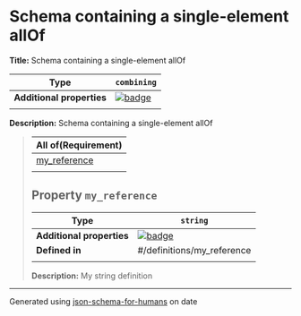 # Schema containing a single-element allOf

**Title:** Schema containing a single-element allOf

| Type                      | `combining`                                                                                                         |
| ------------------------- | ------------------------------------------------------------------------------------------------------------------- |
| **Additional properties** | [![badge](https://img.shields.io/badge/Any+type-allowed-green)](# "Additional Properties of any type are allowed.") |
|                           |                                                                                                                     |

**Description:** Schema containing a single-element allOf

<blockquote>

| All of(Requirement)       |
| ------------------------- |
| [my_reference](#allOf_i0) |
|                           |

## <a name="allOf_i0"></a>Property `my_reference`

| Type                      | `string`                                                                                                            |
| ------------------------- | ------------------------------------------------------------------------------------------------------------------- |
| **Additional properties** | [![badge](https://img.shields.io/badge/Any+type-allowed-green)](# "Additional Properties of any type are allowed.") |
| **Defined in**            | #/definitions/my_reference                                                                                          |
|                           |                                                                                                                     |

**Description:** My string definition

</blockquote>

----------------------------------------------------------------------------------------------------------------------------
Generated using [json-schema-for-humans](https://github.com/coveooss/json-schema-for-humans) on date